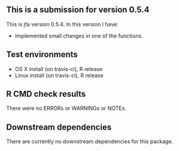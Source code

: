 ## This is a submission for version 0.5.4
This is jfa version 0.5.4. In this version I have:

* Implemented small changes in one of the functions.

## Test environments
* OS X install (on travis-ci), R release
* Linux install (on travis-ci), R release

## R CMD check results
There were no ERRORs or WARNINGs or NOTEs. 

## Downstream dependencies
There are currently no downstream dependencies for this package.